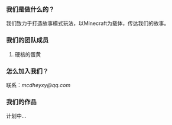 ### 我们是做什么的？
我们致力于打造故事模式玩法，以Minecraft为载体，传达我们的故事。
### 我们的团队成员
1. 硬核的蛋黄
### 怎么加入我们？
联系：_mcdheyxy@qq.com_
### 我们的作品
计划中...